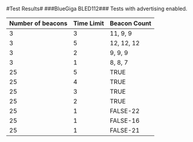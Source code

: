 #Test Results#
###BlueGiga BLED112###
Tests with advertising enabled.

| Number of beacons|Time Limit|Beacon Count
-------------------|----------|------------
3                  | 3        | 11, 9, 9
3                  | 5        | 12, 12, 12
3                  | 2        | 9, 9, 9
3                  | 1        | 8, 8, 7
25                 | 5        | TRUE
25                 | 4        | TRUE
25                 | 3        | TRUE
25                 | 2        | TRUE
25                 | 1        | FALSE-22
25                 | 1        | FALSE-16
25                 | 1        | FALSE-21
